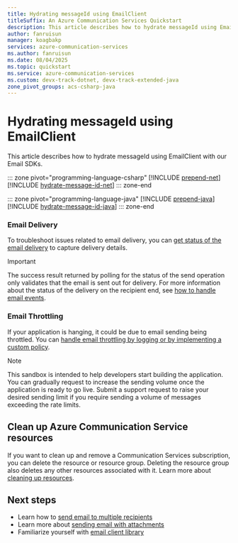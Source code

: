 ```yaml
---
title: Hydrating messageId using EmailClient
titleSuffix: An Azure Communication Services Quickstart
description: This article describes how to hydrate messageId using EmailClient with Azure Communication Services.
author: fanruisun
manager: koagbakp
services: azure-communication-services
ms.author: fanruisun
ms.date: 08/04/2025
ms.topic: quickstart
ms.service: azure-communication-services
ms.custom: devx-track-dotnet, devx-track-extended-java
zone_pivot_groups: acs-csharp-java
---
```


# Hydrating messageId using EmailClient

This article describes how to hydrate messageId using EmailClient with our Email SDKs.

::: zone pivot="programming-language-csharp"
[!INCLUDE [prepend-net](./includes/prepend-net.md)]
[!INCLUDE [hydrate-message-id-net](./includes/hydrate-emailclient-w-message-id-dotnet.md)]
::: zone-end

::: zone pivot="programming-language-java"
[!INCLUDE [prepend-java](./includes/prepend-java.md)]
[!INCLUDE [hydrate-message-id-java](./includes/hydrate-emailclient-w-message-id-java.md)]
::: zone-end

### Email Delivery

To troubleshoot issues related to email delivery, you can [get status of the email delivery](../handle-email-events.md) to capture delivery details.

> [!IMPORTANT]
> The success result returned by polling for the status of the send operation only validates that the email is sent out for delivery. For more information about the status of the delivery on the recipient end, see [how to handle email events](../handle-email-events.md).

### Email Throttling

If your application is hanging, it could be due to email sending being throttled. You can [handle email throttling by logging or by implementing a custom policy](../send-email-advanced/throw-exception-when-tier-limit-reached.md).

> [!NOTE]
> This sandbox is intended to help developers start building the application. You can gradually request to increase the sending volume once the application is ready to go live. Submit a support request to raise your desired sending limit if you require sending a volume of messages exceeding the rate limits.

## Clean up Azure Communication Service resources

If you want to clean up and remove a Communication Services subscription, you can delete the resource or resource group. Deleting the resource group also deletes any other resources associated with it. Learn more about [cleaning up resources](../../create-communication-resource.md#clean-up-resources).

## Next steps

 - Learn how to [send email to multiple recipients](./send-email-to-multiple-recipients.md)
 - Learn more about [sending email with attachments](./send-email-with-attachments.md)
 - Familiarize yourself with [email client library](../../../concepts/email/sdk-features.md)

